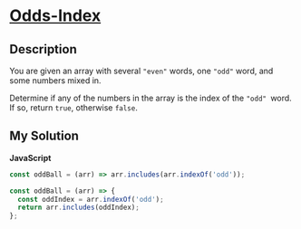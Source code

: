 # [Odds-Index](https://www.codewars.com/kata/5a941f4e1a60f6e8a70025fe)

## Description

You are given an array with several `"even"` words, one `"odd"` word, and some numbers mixed in.

Determine if any of the numbers in the array is the index of the `"odd" `word. If so, return `true`, otherwise `false`.

## My Solution

**JavaScript**

```js
const oddBall = (arr) => arr.includes(arr.indexOf('odd'));
```

```js
const oddBall = (arr) => {
  const oddIndex = arr.indexOf('odd');
  return arr.includes(oddIndex);
};
```
